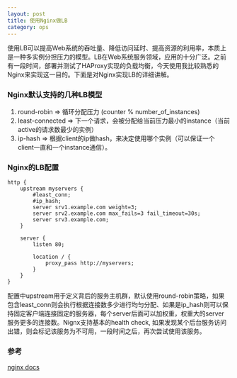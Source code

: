 ```yaml
---
layout: post
title: 使用Nginx做LB
category: ops
---
```

使用LB可以提高Web系统的吞吐量、降低访问延时、提高资源的利用率，本质上是一种多实例分担压力的模型。LB在Web系统服务领域，应用的十分广泛。之前有一段时间，部署并测试了HAProxy实现的负载均衡，今天使用我比较熟悉的Nginx来实现这一目的。下面是对Nginx实现LB的详细讲解。

### Nginx默认支持的几种LB模型
1. round-robin => 循环分配压力 (counter % number_of_instances)
2. least-connected => 下一个请求，会被分配给当前压力最小的instance（当前active的请求数最少的实例）
3. ip-hash => 根据client的ip做hash，来决定使用哪个实例（可以保证一个client一直和一个instance通信）。

### Nginx的LB配置
```
http {
    upstream myservers {
        #least_conn; 
        #ip_hash;
        server srv1.example.com weight=3;
        server srv2.example.com max_fails=3 fail_timeout=30s;
        server srv3.example.com;
    }

    server {
        listen 80;

        location / {
            proxy_pass http://myservers;
        }
    }
}
```
配置中upstream用于定义背后的服务主机群，默认使用round-robin策略，如果包含least_conn则会执行根据连接数多少进行均匀分配、如果是ip_hash则可以保持固定客户端连接固定的服务器，每个server后面可以加权重，权重大的server服务更多的连接数。Nignx支持基本的health check, 如果发现某个后台服务访问出错，则会标记该服务为不可用，一段时间之后，再次尝试使用该服务。

### 参考
[nginx docs](http://nginx.org/en/docs/http/load_balancing.html)
